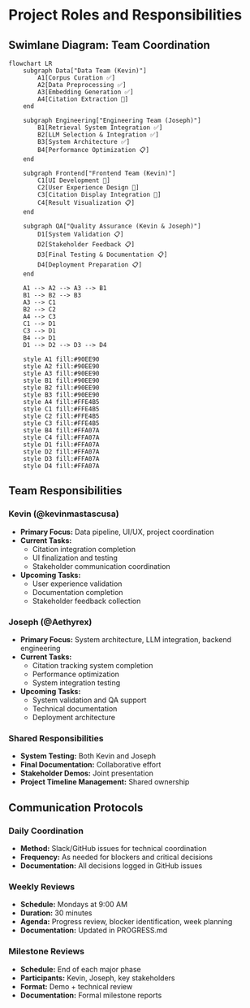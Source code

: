 # Project Roles and Responsibilities

## Swimlane Diagram: Team Coordination

```mermaid
flowchart LR
    subgraph Data["Data Team (Kevin)"]
        A1[Corpus Curation ✅]
        A2[Data Preprocessing ✅]
        A3[Embedding Generation ✅]
        A4[Citation Extraction 🔄]
    end
    
    subgraph Engineering["Engineering Team (Joseph)"]
        B1[Retrieval System Integration ✅]
        B2[LLM Selection & Integration ✅]
        B3[System Architecture ✅]
        B4[Performance Optimization 📋]
    end
    
    subgraph Frontend["Frontend Team (Kevin)"]
        C1[UI Development 🔄]
        C2[User Experience Design 🔄]
        C3[Citation Display Integration 🔄]
        C4[Result Visualization 📋]
    end
    
    subgraph QA["Quality Assurance (Kevin & Joseph)"]
        D1[System Validation 📋]
        D2[Stakeholder Feedback 📋]
        D3[Final Testing & Documentation 📋]
        D4[Deployment Preparation 📋]
    end

    A1 --> A2 --> A3 --> B1
    B1 --> B2 --> B3
    A3 --> C1
    B2 --> C2
    A4 --> C3
    C1 --> D1
    C3 --> D1
    B4 --> D1
    D1 --> D2 --> D3 --> D4
    
    style A1 fill:#90EE90
    style A2 fill:#90EE90
    style A3 fill:#90EE90
    style B1 fill:#90EE90
    style B2 fill:#90EE90
    style B3 fill:#90EE90
    style A4 fill:#FFE4B5
    style C1 fill:#FFE4B5
    style C2 fill:#FFE4B5
    style C3 fill:#FFE4B5
    style B4 fill:#FFA07A
    style C4 fill:#FFA07A
    style D1 fill:#FFA07A
    style D2 fill:#FFA07A
    style D3 fill:#FFA07A
    style D4 fill:#FFA07A
```

## Team Responsibilities

### Kevin (@kevinmastascusa)
- **Primary Focus:** Data pipeline, UI/UX, project coordination
- **Current Tasks:**
  - Citation integration completion
  - UI finalization and testing
  - Stakeholder communication coordination
- **Upcoming Tasks:**
  - User experience validation
  - Documentation completion
  - Stakeholder feedback collection

### Joseph (@Aethyrex)
- **Primary Focus:** System architecture, LLM integration, backend engineering
- **Current Tasks:**
  - Citation tracking system completion
  - Performance optimization
  - System integration testing
- **Upcoming Tasks:**
  - System validation and QA support
  - Technical documentation
  - Deployment architecture

### Shared Responsibilities
- **System Testing:** Both Kevin and Joseph
- **Final Documentation:** Collaborative effort
- **Stakeholder Demos:** Joint presentation
- **Project Timeline Management:** Shared ownership

## Communication Protocols

### Daily Coordination
- **Method:** Slack/GitHub issues for technical coordination
- **Frequency:** As needed for blockers and critical decisions
- **Documentation:** All decisions logged in GitHub issues

### Weekly Reviews
- **Schedule:** Mondays at 9:00 AM
- **Duration:** 30 minutes
- **Agenda:** Progress review, blocker identification, week planning
- **Documentation:** Updated in PROGRESS.md

### Milestone Reviews
- **Schedule:** End of each major phase
- **Participants:** Kevin, Joseph, key stakeholders
- **Format:** Demo + technical review
- **Documentation:** Formal milestone reports